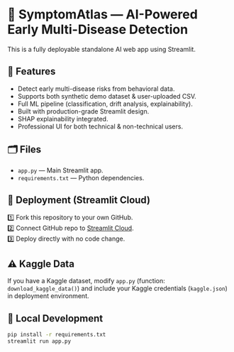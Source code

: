 # 🧠 SymptomAtlas — AI-Powered Early Multi-Disease Detection

This is a fully deployable standalone AI web app using Streamlit.

## 🚀 Features

- Detect early multi-disease risks from behavioral data.
- Supports both synthetic demo dataset & user-uploaded CSV.
- Full ML pipeline (classification, drift analysis, explainability).
- Built with production-grade Streamlit design.
- SHAP explainability integrated.
- Professional UI for both technical & non-technical users.

## 🗂️ Files

- `app.py` — Main Streamlit app.
- `requirements.txt` — Python dependencies.

## 🔧 Deployment (Streamlit Cloud)

1️⃣ Fork this repository to your own GitHub.  
2️⃣ Connect GitHub repo to [Streamlit Cloud](https://streamlit.io/cloud).  
3️⃣ Deploy directly with no code change.

## ⚠️ Kaggle Data

If you have a Kaggle dataset, modify `app.py` (function: `download_kaggle_data()`) and include your Kaggle credentials (`kaggle.json`) in deployment environment.

## 🧪 Local Development

```bash
pip install -r requirements.txt
streamlit run app.py
